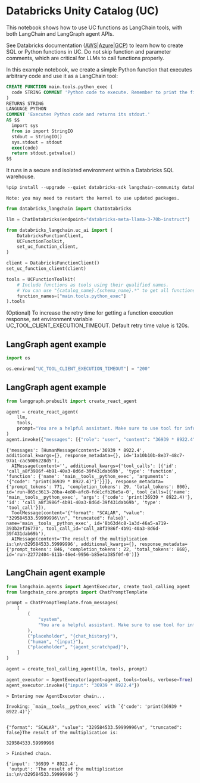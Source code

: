 # Databricks Unity Catalog (UC)

This notebook shows how to use UC functions as LangChain tools, with both LangChain and LangGraph agent APIs.

See Databricks documentation ([AWS](https://docs.databricks.com/en/sql/language-manual/sql-ref-syntax-ddl-create-sql-function.html)|[Azure](https://learn.microsoft.com/en-us/azure/databricks/sql/language-manual/sql-ref-syntax-ddl-create-sql-function)|[GCP](https://docs.gcp.databricks.com/en/sql/language-manual/sql-ref-syntax-ddl-create-sql-function.html)) to learn how to create SQL or Python functions in UC. Do not skip function and parameter comments, which are critical for LLMs to call functions properly.

In this example notebook, we create a simple Python function that executes arbitrary code and use it as a LangChain tool:

```sql
CREATE FUNCTION main.tools.python_exec (
  code STRING COMMENT 'Python code to execute. Remember to print the final result to stdout.'
)
RETURNS STRING
LANGUAGE PYTHON
COMMENT 'Executes Python code and returns its stdout.'
AS $$
  import sys
  from io import StringIO
  stdout = StringIO()
  sys.stdout = stdout
  exec(code)
  return stdout.getvalue()
$$
```

It runs in a secure and isolated environment within a Databricks SQL warehouse.


```python
%pip install --upgrade --quiet databricks-sdk langchain-community databricks-langchain langgraph mlflow
```
```output
Note: you may need to restart the kernel to use updated packages.
```

```python
from databricks_langchain import ChatDatabricks

llm = ChatDatabricks(endpoint="databricks-meta-llama-3-70b-instruct")
```


```python
from databricks_langchain.uc_ai import (
    DatabricksFunctionClient,
    UCFunctionToolkit,
    set_uc_function_client,
)

client = DatabricksFunctionClient()
set_uc_function_client(client)

tools = UCFunctionToolkit(
    # Include functions as tools using their qualified names.
    # You can use "{catalog_name}.{schema_name}.*" to get all functions in a schema.
    function_names=["main.tools.python_exec"]
).tools
```

(Optional) To increase the retry time for getting a function execution response, set environment variable UC_TOOL_CLIENT_EXECUTION_TIMEOUT. Default retry time value is 120s.
## LangGraph agent example


```python
import os

os.environ["UC_TOOL_CLIENT_EXECUTION_TIMEOUT"] = "200"
```

## LangGraph agent example


```python
from langgraph.prebuilt import create_react_agent

agent = create_react_agent(
    llm,
    tools,
    prompt="You are a helpful assistant. Make sure to use tool for information.",
)
agent.invoke({"messages": [{"role": "user", "content": "36939 * 8922.4"}]})
```



```output
{'messages': [HumanMessage(content='36939 * 8922.4', additional_kwargs={}, response_metadata={}, id='1a10b10b-8e37-48c7-97a1-cac5006228d5'),
  AIMessage(content='', additional_kwargs={'tool_calls': [{'id': 'call_a8f3986f-4b91-40a3-8d6d-39f431dab69b', 'type': 'function', 'function': {'name': 'main__tools__python_exec', 'arguments': '{"code": "print(36939 * 8922.4)"}'}}]}, response_metadata={'prompt_tokens': 771, 'completion_tokens': 29, 'total_tokens': 800}, id='run-865c3613-20ba-4e80-afc8-fde1cfb26e5a-0', tool_calls=[{'name': 'main__tools__python_exec', 'args': {'code': 'print(36939 * 8922.4)'}, 'id': 'call_a8f3986f-4b91-40a3-8d6d-39f431dab69b', 'type': 'tool_call'}]),
  ToolMessage(content='{"format": "SCALAR", "value": "329584533.59999996\\n", "truncated": false}', name='main__tools__python_exec', id='8b63d4c8-1a3d-46a5-a719-393b2ef36770', tool_call_id='call_a8f3986f-4b91-40a3-8d6d-39f431dab69b'),
  AIMessage(content='The result of the multiplication is:\n\n329584533.59999996', additional_kwargs={}, response_metadata={'prompt_tokens': 846, 'completion_tokens': 22, 'total_tokens': 868}, id='run-22772404-611b-46e4-9956-b85e4a385f0f-0')]}
```


## LangChain agent example


```python
from langchain.agents import AgentExecutor, create_tool_calling_agent
from langchain_core.prompts import ChatPromptTemplate

prompt = ChatPromptTemplate.from_messages(
    [
        (
            "system",
            "You are a helpful assistant. Make sure to use tool for information.",
        ),
        ("placeholder", "{chat_history}"),
        ("human", "{input}"),
        ("placeholder", "{agent_scratchpad}"),
    ]
)

agent = create_tool_calling_agent(llm, tools, prompt)
```


```python
agent_executor = AgentExecutor(agent=agent, tools=tools, verbose=True)
agent_executor.invoke({"input": "36939 * 8922.4"})
```
```output
> Entering new AgentExecutor chain...

Invoking: `main__tools__python_exec` with `{'code': 'print(36939 * 8922.4)'}`


{"format": "SCALAR", "value": "329584533.59999996\n", "truncated": false}The result of the multiplication is:

329584533.59999996

> Finished chain.
```


```output
{'input': '36939 * 8922.4',
 'output': 'The result of the multiplication is:\n\n329584533.59999996'}
```
